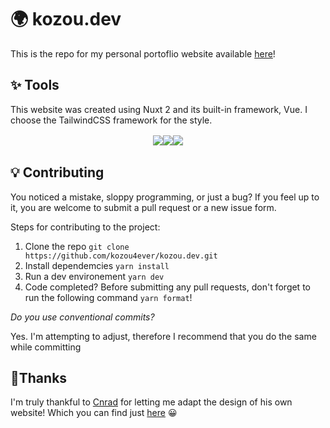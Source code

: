 # 🌍 kozou.dev

This is the repo for my personal portoflio website available [here](https://kozou.dev)!

## ✨ Tools

This website was created using Nuxt 2 and its built-in framework, Vue. I choose the TailwindCSS framework for the style.

<div align="center" style="display: flex; flex-direction: row; 
flex-wrap: wrap; justify-content: center; padding:2px; border-color: #1e293b"; border-radius: 5px;>
<img src="https://www.vectorlogo.zone/logos/tailwindcss/tailwindcss-icon.svg" />
<img src="https://www.vectorlogo.zone/logos/nuxtjs/nuxtjs-icon.svg" />
<img src="https://www.vectorlogo.zone/logos/vuejs/vuejs-icon.svg" />
</div>

## 💡 Contributing

You noticed a mistake, sloppy programming, or just a bug? If you feel up to it, you are welcome to submit a pull request or a new issue form.

Steps for contributing to the project:

1. Clone the repo `git clone https://github.com/kozou4ever/kozou.dev.git`
2. Install dependemcies `yarn install`
3. Run a dev environement `yarn dev`
4. Code completed? Before submitting any pull requests, don't forget to run the following command `yarn format`!

_Do you use conventional commits?_

Yes. I'm attempting to adjust, therefore I recommend that you do the same while committing

## 🙏Thanks

I'm truly thankful to [Cnrad](https://github.com/cnrad) for letting me adapt the design of his own website! Which you can find just [here](https://cnrad.dev) 😀
